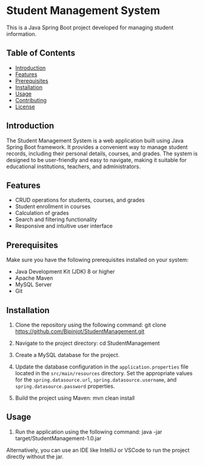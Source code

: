 # Student Management System

This is a Java Spring Boot project developed for managing student information.

## Table of Contents
- [Introduction](#introduction)
- [Features](#features)
- [Prerequisites](#prerequisites)
- [Installation](#installation)
- [Usage](#usage)
- [Contributing](#contributing)
- [License](#license)

## Introduction

The Student Management System is a web application built using Java Spring Boot framework. It provides a convenient way to manage student records, including their personal details, courses, and grades. The system is designed to be user-friendly and easy to navigate, making it suitable for educational institutions, teachers, and administrators.

## Features

- CRUD operations for students, courses, and grades
- Student enrollment in courses
- Calculation of grades
- Search and filtering functionality
- Responsive and intuitive user interface

## Prerequisites

Make sure you have the following prerequisites installed on your system:

- Java Development Kit (JDK) 8 or higher
- Apache Maven
- MySQL Server
- Git

## Installation

1. Clone the repository using the following command:
git clone https://github.com/Bipinjot/StudentManagement.git

2. Navigate to the project directory:
cd StudentManagement

3. Create a MySQL database for the project.

4. Update the database configuration in the `application.properties` file located in the `src/main/resources` directory. Set the appropriate values for the `spring.datasource.url`, `spring.datasource.username`, and `spring.datasource.password` properties.

5. Build the project using Maven:
mvn clean install

## Usage

1. Run the application using the following command:
java -jar target/StudentManagement-1.0.jar

Alternatively, you can use an IDE like IntelliJ or VSCode to run the project directly without the jar.


